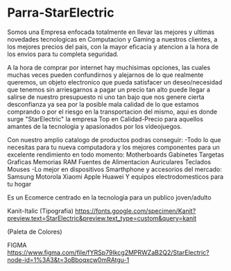 # Parra-StarElectric

Somos una Empresa enfocada totalmente en llevar las mejores y ultimas novedades tecnologicas en Computacion y Gaming a nuestros clientes, a los mejores precios del pais, con la mayor eficacia y atencion a la hora de los envios para tu completa seguridad.

A la hora de comprar por internet hay muchisimas opciones, las cuales muchas veces pueden confundirnos y alejarnos de lo que realmente queremos, un objeto electronico que pueda satisfacer un deseo/necesidad que tenemos sin arriesgarnos a pagar un precio tan alto puede llegar a salirse de nuestro presupuesto ni uno tan bajo que nos genere cierta desconfianza ya sea por la posible mala calidad de lo que estamos comprando o por el riesgo en la transportacion del mismo, aqui es donde surge "StarElectric" la empresa Top en Calidad-Precio
para aquellos amantes de la tecnologia y apasionados por los videojuegos.

Con nuestro amplio catalogo de productos podras conseguir:
-Todo lo que necesitas para tu nueva computadora y los mejores componentes para un excelente rendimiento en todo momento:
Motherboards
Gabinetes
Targetas Graficas
Memorias RAM
Fuentes de Alimentacion
Auriculares
Teclados
Mouses
-Lo mejor en dispositivos Smarthphone y accesorios del mercado:
Samsung
Motorola
Xiaomi
Apple
Huawei
Y equipos electrodomesticos para tu hogar 

Es un Ecomerce centrado en la tecnologia para un publico joven/adulto


Kanit-Italic (Tipografia)
https://fonts.google.com/specimen/Kanit?preview.text=StarElectric&preview.text_type=custom&query=kanit



(Paleta de Colores)
<palette>
<color name='StarElectric2-1' rgb='EABE3F' r='234' g='190' b='63' />
<color name='StarElectric2-2' rgb='272727' r='39' g='39' b='39' />
<color name='StarElectric2-3' rgb='A3A3A3' r='163' g='163' b='163' />
<color name='StarElectric2-4' rgb='2E58FF' r='46' g='88' b='255' />
<color name='StarElectric2-5' rgb='BD00FF' r='189' g='0' b='255' />
</palette> 



FIGMA
https://www.figma.com/file/fYRSp79Ikcg2MPRWZaB2Q2/StarElectric?node-id=1%3A3&t=3oBboqxcw0mRAtgu-1

